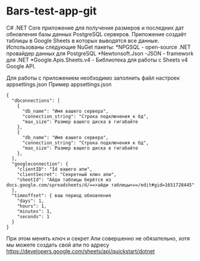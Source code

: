 # Bars-test-app-git
 C# .NET Core приложение для получения размеров и последних дат обновления базы данных PostgreSQL серверов. Приложение создаёт таблицы в Google Sheets в которых выводятся все данные.
Использованы следующие NuGet пакеты:
*NPGSQL - open-source .NET провайдер данных для PostgreSQL
*Newtonsoft.Json -JSON - framework для .NET
*Google.Apis.Sheets.v4 - Библиотека для работы с Sheets v4 Google API.

Для работы с приложением необходимо заполнить файл настроек appsettings.json
Пример appsettings.json
```
{
  "dbconnections": [
    {
      "db_name": "Имя вашего сервера",
      "connection_string": "Строка подключения к бд",
      "max_size": Размер вашего диска в гигабайте
    },
    {
      "db_name": "Имя вашего сервера",
      "connection_string": "Строка подключения к бд",
      "max_size": Размер вашего диска в гигабайте
    },
  ],
  "googleconnection": {
    "clientID": "Id вашего апи",
    "clientSecret": "Секретный ключ апи",
    "sheetId": "Айди таблицы берётся из docs.google.com/spreadsheets/d/==>айди таблицы<==/edit#gid=1651728445"
  },
  "timeoffset": { ваш период обновления
    "days": 1,
    "hours": 1,
    "minutes": 1,
    "seconds": 1
  }
}
```
При этом менять ключ и секрет Апи совершенно не обязательно, хотя мы можете создать свой апи по адресу https://developers.google.com/sheets/api/quickstart/dotnet
